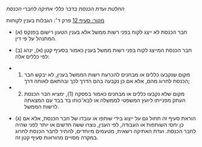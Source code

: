 *החלטת ועדת הכנסת בדבר כללי אתיקה לחברי הכנסת*

[מקור: סעיף 12](https://he.wikisource.org/wiki/%D7%9B%D7%9C%D7%9C%D7%99_%D7%90%D7%AA%D7%99%D7%A7%D7%94_%D7%9C%D7%97%D7%91%D7%A8%D7%99_%D7%94%D7%9B%D7%A0%D7%A1%D7%AA#%D7%A4%D7%A8%D7%A7_%D7%96#סעיף_12)
פרק ד׳: הגבלות בענין לקוחות

- (א) חבר הכנסת לא ייצג לקוח בפני רשות ממשל אלא בענין הטעון רישום בפנקס המתנהל על פי דין.

- (ב) חבר הכנסת המייצג לקוח בפני רשות ממשל בענין כאמור בסעיף קטן (א), ינהג לפי כללים אלה:

- 1. מקום שנקבעו כללים או מבחנים להכרעת רשות הממשל בענין, לא יבקש חבר הכנסת לחרוג מהם, אלא אם כן נקבעה בהם הדרך לכך ובהתאם לאותה דרך;
- 2. מקום שלא נקבעו כללים או מבחנים כאמור בפסקה (1), ימציא חבר הכנסת העתק מפנייתו ליועץ המשפטי לממשלה או לבא־כוחו בד בבד עם המצאתה לרשות הממשל.

- (ג) הוראת סעיף זה תחול גם על ייצוג בידי שותפו או עובדו של חבר הכנסת, אלא אם כן יחסי השותפות או העבודה, לפי הענין, נוצרו ששה חדשים או יותר לפני שהיה לחבר הכנסת. ועדת האתיקה רשאית, מטעמים מיוחדים, להתיר לחבר הכנסת לחרוג במקרה מסויים מהוראות סעיף קטן זה.